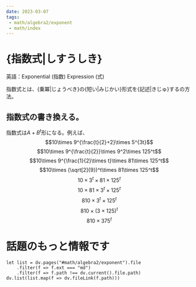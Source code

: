 ```yaml
---
date: 2023-03-07
tags: 
 - math/algebra2/exponent
 - math/index
---
```

# {指数式|しすうしき}
英語：Exponential (指数) Expression (式)

指数式とは、{乗冪|じょうべき}の{短い|みじかい}形式を{記述|きじゅ}するの方法。

## 指数式の書き換える。
指数式は$A+B^t$形になる。例えば、
$$10\times 9^{\frac{t}{2}+2}\times 5^{3t}$$
$$10\times 9^{\frac{t}{2}}\times 9^2\times 125^t$$
$$10\times 9^{\frac{1}{2}\times t}\times 81\times 125^t$$
$$10\times (\sqrt[2]{9})^t\times 81\times 125^t$$
$$10\times 3^t\times 81\times 125^t$$
$$10\times 81\times 3^t\times 125^t$$
$$810\times 3^t\times 125^t$$
$$810\times (3\times 125)^t$$
$$810\times 375^t$$

# 話題のもっと情報です
```dataviewjs
let list = dv.pages("#math/algebra2/exponent").file
	.filter(f => f.ext === "md")
	.filter(f => f.path !== dv.current().file.path)
dv.list(list.map(f => dv.fileLink(f.path)))
```